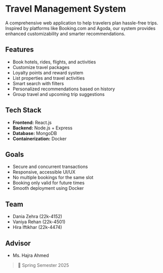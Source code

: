 # Travel Management System

A comprehensive web application to help travelers plan hassle-free trips. Inspired by platforms like Booking.com and Agoda, our system provides enhanced customizability and smarter recommendations.

## Features

- Book hotels, rides, flights, and activities
- Customize travel packages
- Loyalty points and reward system
- List properties and travel activities
- Smart search with filters 
- Personalized recommendations based on history
- Group travel and upcoming trip suggestions

## Tech Stack

- **Frontend:** React.js
- **Backend:** Node.js + Express
- **Database:** MongoDB
- **Containerization:** Docker

## Goals

- Secure and concurrent transactions
- Responsive, accessible UI/UX
- No multiple bookings for the same slot
- Booking only valid for future times
- Smooth deployment using Docker

## Team

- Dania Zehra (22k-4152)
- Vaniya Rehan (22k-4501)
- Hira Iftikhar (22k-4474)

## Advisor

- Ms. Hajra Ahmed

> 📅 Spring Semester 2025


